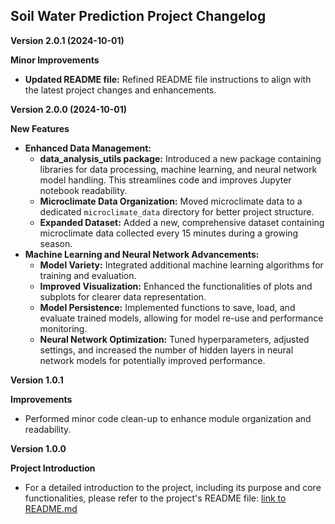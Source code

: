 ## Soil Water Prediction Project Changelog

**Version 2.0.1 (2024-10-01)**

**Minor Improvements**

* **Updated README file:** Refined README file instructions to align with the latest project changes and enhancements. 

**Version 2.0.0 (2024-10-01)**

**New Features**

* **Enhanced Data Management:**
    * **data_analysis_utils package:** Introduced a new package containing libraries for data processing, machine learning, and neural network model handling. This streamlines code and improves Jupyter notebook readability.
    * **Microclimate Data Organization:** Moved microclimate data to a dedicated `microclimate_data` directory for better project structure.
    * **Expanded Dataset:** Added a new, comprehensive dataset containing microclimate data collected every 15 minutes during a growing season.
* **Machine Learning and Neural Network Advancements:**
    * **Model Variety:** Integrated additional machine learning algorithms for training and evaluation.
    * **Improved Visualization:** Enhanced the functionalities of plots and subplots for clearer data representation.
    * **Model Persistence:** Implemented functions to save, load, and evaluate trained models, allowing for model re-use and performance monitoring.
    * **Neural Network Optimization:** Tuned hyperparameters, adjusted settings, and increased the number of hidden layers in neural network models for potentially improved performance.

**Version 1.0.1**

**Improvements**

* Performed minor code clean-up to enhance module organization and readability.

**Version 1.0.0**

**Project Introduction**

* For a detailed introduction to the project, including its purpose and core functionalities, please refer to the project's README file: [link to README.md](https://github.com/envitronicslab/Soil_Water_Prediction)

